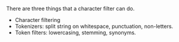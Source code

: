 There are three things that a character filter can do.

- Character filtering
- Tokenizers: split string on whitespace, punctuation, non-letters.
- Token filters: lowercasing, stemming, synonyms.
